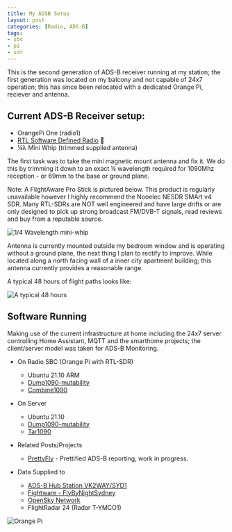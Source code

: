 ```yaml
---
title: My ADSB Setup
layout: post
categories: [Radio, ADS-B]
tags:
- sbc
- pi
- sdr
---
```


This is the second generation of ADS-B receiver running at my station; the first generation was 
located on my balcony and not capable of 24x7 operation; this has since been relocated with
a dedicated Orange Pi, reciever and antenna.

## Current ADS-B Receiver setup:

* OrangePi One (radio1)
* [RTL Software Defined Radio](https://amzn.to/3klzocS) 🛒
* ¼λ Mini Whip (trimmed supplied antenna)

The first task was to take the mini magnetic mount antenna and fix it.  We do this by trimming it 
down to an exact ¼ wavelength required for 1090Mhz reception - or 69mm to the base or ground plane.

Note: A FlightAware Pro Stick is pictured below.  This product is regularly unavailable however I
highly recommend the Nooelec NESDR SMArt v4 SDR.  Many RTL-SDRs are NOT well engineered and have large
drifts or are only designed to pick up strong broadcast FM/DVB-T signals, read reviews and buy from a
reputable source.

![1/4 Wavelength mini-whip]({{page.url}}antenna-1.jpg)

Antenna is currently mounted outside my bedroom window and is operating without a ground plane,
the next thing I plan to rectify to improve.  While located along a north facing wall of a inner
city apartment building; this antenna currently provides a reasonable range.

A typical 48 hours of flight paths looks like:

![A typical 48 hours]({{page.url}}map.jpg)

## Software Running

Making use of the current infrastructure at home including the 24x7 server controlling Home Assistant,
MQTT and the smarthome projects; the client/server model was taken for ADS-B Monitoring.

* On Radio SBC (Orange Pi with RTL-SDR)
  * Ubuntu 21.10 ARM 
  * [Dump1090-mutability](https://github.com/adsbxchange/dump1090-mutability)
  * [Combine1090](https://github.com/wiedehopf/combine1090)

* On Server
  * Ubuntu 21.10
  * [Dump1090-mutability](https://github.com/adsbxchange/dump1090-mutability)
  * [Tar1090](https://github.com/wiedehopf/tar1090)

* Related Posts/Projects
  * [PrettyFly](posts/prettyfly/) - Prettified ADS-B reporting, work in progress.


* Data Supplied to
  * [ADS-B Hub Station VK2WAY/SYD1](https://www.adsbhub.org/station.php?id=2907)
  * [Fightware - FlyByNightSydney](https://flightaware.com/adsb/stats/user/FlyByNightSydney)
  * [OpenSky Network](https://opensky-network.org/receiver-profile?s=-1408232334)
  * FlightRadar 24 (Radar T-YMCO1)


![Orange Pi]({{page.url}}sbc.jpg)




